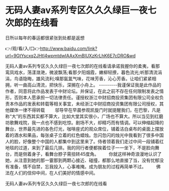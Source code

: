 # 无码人妻av系列专区久久久绿巨一夜七次郎的在线看
日所以每年的春运都很紧张到处都是返想

👉/观/看/入/口👉http://www.baidu.com/link?url=9GtYscxq2JHtl4wpmtdwIAAxXmBlUXzKrLhK6E7cDRO&wd

无码人妻av系列专区久久久绿巨一夜七次郎的在线看请承诺我握你的柔夷，看那鸾凤戏水，荡漾潋滟，微波飘荡;看那夕阳烟霞，嫩柳轻撩，暮色流光;听那清流涓涓，鸟语隐晦，雄风流利;嗅那氤氲气味，花味芳香，沁心芳香。让咱们紧紧相拥，听一曲高山清流，把快乐，深搁在小舟上。
---------我谨保证我是此作品的作者，同意将此作品发表于中财论坛。并保证，在此之前不存在任何限制发表之情形，否则本人愿承担一切法律责任。谨授权浙江中财招商投资集团有限公司全权负责本作品的发表和转载等相关事宜，未经浙江中财招商投资集团有限公司授权，其他媒体一律不得转载
　　邬导早在早晨参观凯旋门时就提醒我们，在巴黎，凡是称“大”的东西其实都不算大，比如大堂其实很小，广场也不算大。所以当见到红磨坊歌舞戏院，我一点也不感到吃惊。剧场不大，却精巧而有情调。可以伸缩起降的舞台，世界最先进的各色灯光，咖啡座式的观众席位，铺着洁白桌布的桌面上摆放着的酒水和果品，每张桌子立着的红色蜡烛。忽闪忽闪的烛光中我看到了很多中国人的脸，好像整个中国的人都集中到这里来了。侍者领着我们走过中间一段铺着红地毯的过道，来到了最后几排。我的同行者便都挨着位子一一坐下，不是脸向舞台，而是侧着身子，看舞台脖子需扭转45度角。
　　你就这样神奇浪漫地认识了她，从注意到她的那一霎那到两颗心接近、碰撞，都那么地直接了当，没有忧郁没有准备，情不自禁，忘我投入，心事难掩。成为朋友的过程再简单不过。
　　佛法在人们的信仰中间，在人们美好的情感中间。

无码人妻av系列专区久久久绿巨一夜七次郎的在线看
